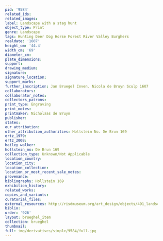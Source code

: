 ```yaml
---
pid: '9584'
related_ids: 
related_images: 
label: Landscape with a stag hunt
object_type: Print
genre: Landscape
tags: Hunting Deer Dog Horse Forest River Valley Burghers
realdate: '1607'
height_cm: '44.4'
width_cm: '69'
diameter_cm: 
plate_dimensions: 
support: 
drawing_medium: 
signature: 
signature_location: 
support_marks: 
further_inscription: Jan Bruegel Inven. Nicola de Bruyn Sculp 1607
collaborators: 
collaborator_notes: 
collectors_patrons: 
print_type: Engraving
print_notes: 
printmaker: Nicholaas de Bruyn
publisher: 
states: 
our_attribution: 
other_attribution_authorities: Hollstein No. De Brun 169
ertz_1979: 
ertz_2008: 
bailey_walker: 
hollstein_no: De Brun 169
collection_type: Unknown/Not Applicable
location_country: 
location_city: 
location_collection: 
location_or_most_recent_sale_notes: 
provenance: 
bibliography: Hollstein 169
exhibition_history: 
related_works: 
copies_and_variants: 
curatorial_files: 
external_resources: http://risdmuseum.org/art_design/objects/491_landscape_with_stag_hunt
biblio: 
order: '926'
layout: brueghel_item
collection: brueghel
thumbnail: 
full: img/derivatives/simple/9584/full.jpg
---
```

